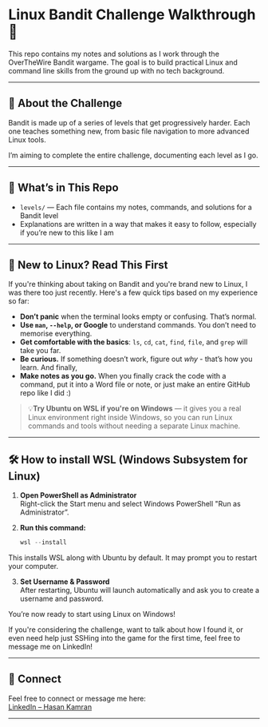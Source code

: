 # Linux Bandit Challenge Walkthrough 🐧

This repo contains my notes and solutions as I work through the OverTheWire Bandit wargame. The goal is to build practical Linux and command line skills from the ground up with no tech background.

---

## 📘 About the Challenge

Bandit is made up of a series of levels that get progressively harder. Each one teaches something new, from basic file navigation to more advanced Linux tools.

I’m aiming to complete the entire challenge, documenting each level as I go.

---

## 📁 What’s in This Repo

- `levels/` — Each file contains my notes, commands, and solutions for a Bandit level  
- Explanations are written in a way that makes it easy to follow, especially if you’re new to this like I am

---

## 🧠 New to Linux? Read This First  

If you're thinking about taking on Bandit and you're brand new to Linux, I was there too just recently. 
Here's a few quick tips based on my experience so far:

- **Don’t panic** when the terminal looks empty or confusing. That’s normal.
- **Use `man`, `--help`, or Google** to understand commands. You don’t need to memorise everything.
- **Get comfortable with the basics**: `ls`, `cd`, `cat`, `find`, `file`, and `grep` will take you far.
- **Be curious.** If something doesn’t work, figure out *why* - that’s how you learn. And finally,
- **Make notes as you go.** When you finally crack the code with a command, put it into a Word file
or note, or just make an entire GitHub repo like I did :)

>💡**Try Ubuntu on WSL if you're on Windows** — it gives you a real Linux environment right inside Windows, so you can run Linux commands and tools without needing a separate Linux machine.

---

## 🛠️ How to install WSL (Windows Subsystem for Linux)

1. **Open PowerShell as Administrator**  
Right-click the Start menu and select Windows PowerShell "Run as Administrator”.

2. **Run this command:**
   ```powershell
   wsl --install

This installs WSL along with Ubuntu by default. It may prompt you to restart your computer.  

3. **Set Username & Password**  
After restarting, Ubuntu will launch automatically and ask you to create a username and password.

You’re now ready to start using Linux on Windows!

If you're considering the challenge, want to talk about how I found it, or even need help just SSHing into the game for the first time, feel free to message me on LinkedIn!

---

## 🔗 Connect 

Feel free to connect or message me here:  
[LinkedIn – Hasan Kamran](https://www.linkedin.com/in/hasankamran1)

---
